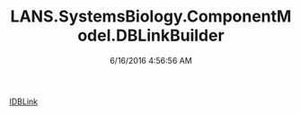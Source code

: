 ﻿---
title: LANS.SystemsBiology.ComponentModel.DBLinkBuilder
date: 6/16/2016 4:56:56 AM
---

[IDBLink](T-LANS.SystemsBiology.ComponentModel.DBLinkBuilder.IDBLink.html)
